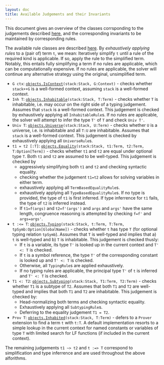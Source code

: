 ```yaml
---
layout: doc
title: Available Judgements and their Invariants
---
```


This document gives an overview of the classes corrsponding to the judgements described [here](index.html), and the corresponding invariants to be maintained by corresponding rules.

The available rule classes are described [here](???). By *exhaustively applying rules* to a (pair of) term `t`, we mean: Iteratively simplify `t` until a rule of the required kind is applicable. If so, apply the rule to the simplified term. Notably, this entails fully simplifying a term if no rules are applicable, which can be computationally expensive. If no rules are applicable, the solver will continue any alternative strategy using the original, unsimplified term.

* `G ctx`: [`objects.IsContext`](apidoc://info.kwarc.mmt.api.objects.IsContext)`(stack:Stack, G:Context)` - checks whether `stack++G` is a well-formed context, assuming `stack` is a well-formed context.
* `Inh T`: [`objects.Inhabitable`](apidoc://info.kwarc.mmt.api.objects.Inhabitable)`(stack:Stack, T:Term)` - checks whether `T` is inhabitable, i.e. may occur on the right side of a typing judgement. Assumes that `stack` is a well-formed context. This judgement is checked by exhaustively applying all `InhabitableRule`s. If no rules are applicable, the solver will attempt to infer the type `T'` of `T` and check `Univ T'`.
* `Univ T`: [`objects.Universe`](apidoc://info.kwarc.mmt.api.objects.Universe)`(stack:Stack, U:Term)` - checks whether `U` is a universe, i.e. is inhabitable and all `T:U` are inhabitable. Assumes that `stack` is a well-formed context. This judgement is checked by exhaustively applying all `UniverseRule`s.
* `t1 = t2 [:T]`: [`objects.Equality`](apidoc://info.kwarc.mmt.api.objects.Equality)`(stack:Stack, t1:Term, t2:Term, T:Option[Term])` - checks whether `t1` and `t2` are equal under optional type `T`. Both `t1` and `t2` are assumed to be well-typed. This judgement is checked by 
  * aggressively simplifying both `t1` and `t2` and checking syntactic equality.
  * checking whether the judgement `t1=t2` allows for solving variables in either term.
  * exhaustively applying all `TermBasedEqualityRule`s.
  * exhaustively applying all `TypeBasedEqualityRule`s. If no type is provided, the type of `t1` is first inferred. If type inferrence for `t1` fails, the type of `t2` is inferred instead.
  * If `t1=f(args)` and `t2=f'(args')` and `args` and `args'` have the same length, congruence reasoning is attempted by checking `f=f'` and `args=args'`.
* `t :<= T`: [`objects.Typing`](apidoc://info.kwarc.mmt.api.objects.Typing)`(stack:Stack, t:Term, T:Term, tpSymb:Option[GlobalName])` - checks whether `t` has type `T` (for optional typing relation `tpSymb`). Assumes that `T` is well-typed and implies that a) `t` is well-typed and b) `T` is inhabitable. This judgement is checked thusly:
  * If `t` is a variable, its type `T'` is looked up in the current context and `T' <: T` is checked.
  * If `t` is a symbol reference, the type `T'` of the corresponding constant is looked up and `T' <: T` is checked.
  * Otherwise, all `TypingRule`s are applied exhaustively.
  * If no typing rules are applicable, the principal type `T'` of `t` is inferred and `T' <: T` is checked.
* `T1 <: T2`: [`objects.Subtyping`](apidoc://info.kwarc.mmt.api.objects.Subtyping)`(stack:Stack, T1:Term, T2:Term)` - checks whether `T1` is a subtype of `T2`. Assumes that both `T1` and `T2` are well-typed and implies that both `T1` and `T2` are inhabitable. This judgement is checked by:
  * Head-normalizing both terms and checking syntactic equality.
  * Exhaustively applying all `SubtypingRule`s.
  * Deferring to the equality judgement `T1 = T2`.
* `Prov T`: [`objects.Inhabited`](apidoc://info.kwarc.mmt.api.objects.Inhabited)`(stack:Stack, T:Term)` - defers to a `Prover` extension to find a term `t` with `t:T`. A default implementation resorts to a simple lookup in the current context for named constants or variables of type `T` with limited search for LF functions (if included in the current context).

The remaining judgements `t1 ~> t2` and `t :=> T` correspond to simplification and type inferrence and are used throughout the above alforithms.
